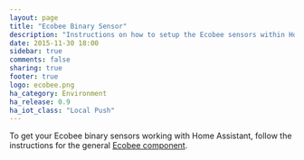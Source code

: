 ```yaml
---
layout: page
title: "Ecobee Binary Sensor"
description: "Instructions on how to setup the Ecobee sensors within Home Assistant."
date: 2015-11-30 18:00
sidebar: true
comments: false
sharing: true
footer: true
logo: ecobee.png
ha_category: Environment
ha_release: 0.9
ha_iot_class: "Local Push"
---
```


To get your Ecobee binary sensors working with Home Assistant, follow the instructions for the general [Ecobee component](/components/ecobee/).
